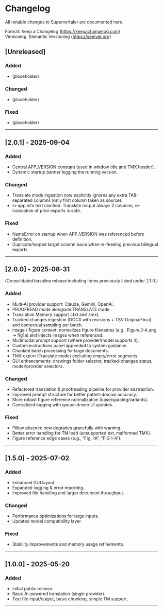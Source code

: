 # Changelog
All notable changes to Supervertaler are documented here.

Format: Keep a Changelog (https://keepachangelog.com)  
Versioning: Semantic Versioning (https://semver.org)

## [Unreleased]
### Added
- (placeholder)

### Changed
- (placeholder)

### Fixed
- (placeholder)

---

## [2.0.1] - 2025-09-04
### Added
- Central APP_VERSION constant (used in window title and TMX header).
- Dynamic startup banner logging the running version.

### Changed
- Translate mode ingestion now explicitly ignores any extra TAB-separated columns (only first column taken as source).
- In-app info text clarified: Translate output always 2 columns; re-translation of prior exports is safe.

### Fixed
- NameError on startup when APP_VERSION was referenced before definition.
- Duplicate/looped target column issue when re-feeding previous bilingual exports.

---

## [2.0.0] - 2025-08-31
(Consolidated baseline release including items previously listed under 2.1.0.)

### Added
- Multi‑AI provider support: Claude, Gemini, OpenAI.
- PROOFREAD mode alongside TRANSLATE mode.
- Translation Memory support (.txt and .tmx).
- Tracked changes ingestion (DOCX with revisions + TSV Original<TAB>Final) and contextual sampling per batch.
- Image / figure context: normalizes figure filenames (e.g., Figure_1-A.png → fig1a) and injects images when referenced.
- Multimodal prompt support (where provider/model supports it).
- Custom instructions panel appended to system guidance.
- Chunked batch processing for large documents.
- TMX export (Translate mode) excluding empty/error segments.
- GUI enhancements: drawings folder selector, tracked-changes status, model/provider selectors.

### Changed
- Refactored translation & proofreading pipeline for provider abstraction.
- Improved prompt structure for better patent-domain accuracy.
- More robust figure reference normalization (case/spacing/variants).
- Centralized logging with queue-driven UI updates.

### Fixed
- Pillow absence now degrades gracefully with warning.
- Better error handling for TM load (unsupported ext, malformed TMX).
- Figure reference edge cases (e.g., “Fig. 1A”, “FIG 1-A”).

---

## [1.5.0] - 2025-07-02
### Added
- Enhanced GUI layout.
- Expanded logging & error reporting.
- Improved file handling and larger document throughput.

### Changed
- Performance optimizations for large inputs.
- Updated model compatibility layer.

### Fixed
- Stability improvements and memory usage refinements.

---

## [1.0.0] - 2025-05-20
### Added
- Initial public release.
- Basic AI-powered translation (single provider).
- Text file input/output, basic chunking, simple TM support.

---

